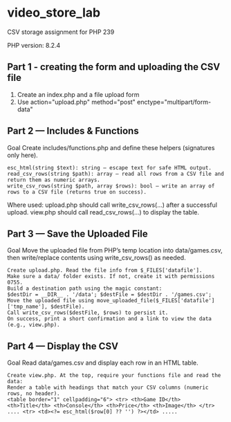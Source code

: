 # video_store_lab
CSV storage assignment for PHP 239

PHP version: 8.2.4

## Part 1 - creating the form and uploading the CSV file
1. Create an index.php and a file upload form
2. Use action="upload.php" method="post" enctype="multipart/form-data"

## Part 2 — Includes & Functions
Goal
Create includes/functions.php and define these helpers (signatures only here).

    esc_html(string $text): string — escape text for safe HTML output.
    read_csv_rows(string $path): array — read all rows from a CSV file and return them as numeric arrays.
    write_csv_rows(string $path, array $rows): bool — write an array of rows to a CSV file (returns true on success).

Where used: upload.php should call write_csv_rows(...) after a successful upload. view.php should call read_csv_rows(...) to display the table.

## Part 3 — Save the Uploaded File
Goal
Move the uploaded file from PHP’s temp location into data/games.csv, then write/replace contents using write_csv_rows() as needed.

    Create upload.php. Read the file info from $_FILES['datafile'].
    Make sure a data/ folder exists. If not, create it with permissions 0755.
    Build a destination path using the magic constant:
    $destDir = __DIR__ . '/data'; $destFile = $destDir . '/games.csv';
    Move the uploaded file using move_uploaded_file($_FILES['datafile']['tmp_name'], $destFile).
    Call write_csv_rows($destFile, $rows) to persist it.
    On success, print a short confirmation and a link to view the data (e.g., view.php).

## Part 4 — Display the CSV
Goal
Read data/games.csv and display each row in an HTML table.

    Create view.php. At the top, require your functions file and read the data:
    Render a table with headings that match your CSV columns (numeric rows, no header). 
    <table border="1" cellpadding="6"> <tr> <th>Game ID</th> <th>Title</th> <th>Console</th> <th>Price</th> <th>Image</th> </tr> 
    .... <tr> <td><?= esc_html($row[0] ?? '') ?></td> .....
